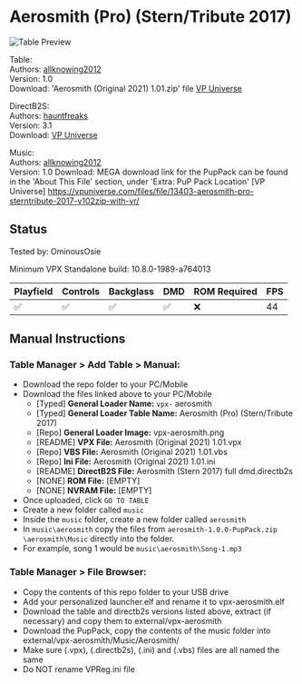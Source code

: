 # Aerosmith (Pro) (Stern/Tribute 2017) 

![Table Preview](../../images/vpx-aerosmith-preview.jpg)

Table:  
Authors: [allknowing2012](https://vpuniverse.com/profile/5615-allknowing2012/)  
Version: 1.0  
Download: 'Aerosmith (Original 2021) 1.01.zip' file [VP Universe](https://vpuniverse.com/files/file/13403-aerosmith-pro-sterntribute-2017-v102zip-with-vr/) 

DirectB2S:  
Authors: [hauntfreaks](https://vpuniverse.com/profile/5216-hauntfreaks/)  
Version: 3.1  
Download: [VP Universe](https://vpuniverse.com/files/file/13413-aerosmith-stern-2017flex-b2s-with-full-dmd/)

Music:  
Authors: [allknowing2012](https://vpuniverse.com/profile/5615-allknowing2012/)  
Version: 1.0 
Download: MEGA download link for the PupPack can be found in the 'About This File' section, under 'Extra: PuP Pack Location'
[VP Universe] https://vpuniverse.com/files/file/13403-aerosmith-pro-sterntribute-2017-v102zip-with-vr/

## Status 

Tested by: OminousOsie

Minimum VPX Standalone build: 10.8.0-1989-a764013

| Playfield | Controls | Backglass | DMD | ROM Required | FPS | 
|-----------|----------|-----------|-----|--------------|-----|
| :white_check_mark: | :white_check_mark: | :white_check_mark: | :white_check_mark: | :x: | 44 |



## Manual Instructions

### Table Manager > Add Table > Manual:
- Download the repo folder to your PC/Mobile
- Download the files linked above to your PC/Mobile
   - [Typed] **General Loader Name:** `vpx-` aerosmith
   - [Typed] **General Loader Table Name:** Aerosmith (Pro) (Stern/Tribute 2017)
   - [Repo] **General Loader Image:** vpx-aerosmith.png
   - [README] **VPX File:** Aerosmith (Original 2021) 1.01.vpx
   - [Repo] **VBS File:** Aerosmith (Original 2021) 1.01.vbs
   - [Repo] **Ini File:** Aerosmith (Original 2021) 1.01.ini
   - [README] **DirectB2S File:** Aerosmith (Stern 2017) full dmd.directb2s
   - [NONE] **ROM File:** [EMPTY]
   - [NONE] **NVRAM File:** [EMPTY]
- Once uploaded, click `GO TO TABLE`
- Create a new folder called `music`
- Inside the `music` folder, create a new folder called `aerosmith`
- In `music\aerosmith` copy the files from `aerosmith-1.0.0-PupPack.zip` `\aerosmith\Music` directly into the folder.
- For example, song 1 would be `music\aerosmith\Song-1.mp3`

### Table Manager > File Browser:

- Copy the contents of this repo folder to your USB drive
- Add your personalized launcher.elf and rename it to vpx-aerosmith.elf
- Download the table and directb2s versions listed above, extract (if necessary) and copy them to external/vpx-aerosmith
- Download the PupPack, copy the contents of the music folder into external/vpx-aerosmith/Music/Aerosmith/
- Make sure (.vpx), (.directb2s), (.ini) and (.vbs) files are all named the same
- Do NOT rename VPReg.ini file
